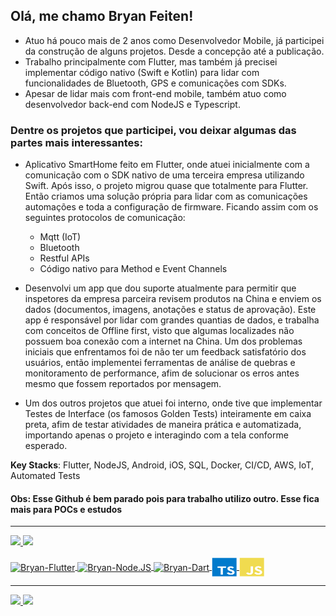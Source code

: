 ## Olá, me chamo Bryan Feiten!

- Atuo há pouco mais de 2 anos como Desenvolvedor Mobile, já participei da construção de alguns projetos. Desde a concepção até a publicação.
- Trabalho principalmente com Flutter, mas também já precisei implementar código nativo (Swift e Kotlin) para lidar com funcionalidades de Bluetooth, GPS e comunicações com SDKs.
- Apesar de lidar mais com front-end mobile, também atuo como desenvolvedor back-end com NodeJS e Typescript.

### Dentre os projetos que participei, vou deixar algumas das partes mais interessantes:
- Aplicativo SmartHome feito em Flutter, onde atuei inicialmente com a comunicação com o SDK nativo de uma terceira empresa utilizando Swift. Após isso, o projeto migrou quase que totalmente para Flutter. Então criamos uma solução própria para lidar com as comunicações automações e toda a configuração de firmware. Ficando assim com os seguintes protocolos de comunicação:
  - Mqtt (IoT)
  - Bluetooth
  - Restful APIs
  - Código nativo para Method e Event Channels

- Desenvolvi um app que dou suporte atualmente para permitir que inspetores da empresa parceira revisem produtos na China e enviem os dados (documentos, imagens, anotações e status de aprovação). Este app é responsável por lidar com grandes quantias de dados, e trabalha com conceitos de Offline first, visto que algumas localizades não possuem boa conexão com a internet na China. Um dos problemas iniciais que enfrentamos foi de não ter um feedback satisfatório dos usuários, então implementei ferramentas de análise de quebras e monitoramento de performance, afim de solucionar os erros antes mesmo que fossem reportados por mensagem.
- Um dos outros projetos que atuei foi interno, onde tive que implementar Testes de Interface (os famosos Golden Tests) inteiramente em caixa preta, afim de testar atividades de maneira prática e automatizada, importando apenas o projeto e interagindo com a tela conforme esperado.

**Key Stacks**: Flutter, NodeJS, Android, iOS, SQL, Docker, CI/CD, AWS, IoT, Automated Tests 

#### Obs: Esse Github é bem parado pois para trabalho utilizo outro. Esse fica mais para POCs e estudos

---

<div>
  <a href="https://beacons.ai/bryanfeiten">
    <img height="180em"
      src="https://github-readme-stats.vercel.app/api?username=bryanfeiten&show_icons=true&theme=github_dark&include_all_commits=true&count_private=true" />
    <img height="180em"
      src="https://github-readme-stats.vercel.app/api/top-langs/?username=bryanfeiten&layout=compact&langs_count=16&theme=github_dark" />
</div>

<div style="display: inline_block"><br>
  <img align="center" alt="Bryan-Flutter" height="30" width="40" src="https://cdn.jsdelivr.net/gh/devicons/devicon/icons/flutter/flutter-original.svg">
  <img align="center" alt="Bryan-Node.JS" height="30" width="40" src="https://cdn.jsdelivr.net/gh/devicons/devicon/icons/nodejs/nodejs-original.svg">
  <img align="center" alt="Bryan-Dart" height="30" width="40" src="https://cdn.jsdelivr.net/gh/devicons/devicon/icons/dart/dart-original.svg">
  <img align="center" alt="Bryan-Ts" height="30" width="40" src="https://raw.githubusercontent.com/devicons/devicon/master/icons/typescript/typescript-plain.svg">
  <img align="center" alt="Bryan-Js" height="30" width="40" src="https://raw.githubusercontent.com/devicons/devicon/master/icons/javascript/javascript-plain.svg">
</div>

---

<div>
  <a href="mailto:bryan.felipe.feiten@gmail.com">
    <img src="https://img.shields.io/badge/Gmail-D14836?style=for-the-badge&logo=gmail&logoColor=white" target="_blank">
  </a>
  <a href="https://www.linkedin.com/in/BryanFeiten" target="_blank">
    <img src="https://img.shields.io/badge/-LinkedIn-%230077B5?style=for-the-badge&logo=linkedin&logoColor=white" target="_blank">
  </a>
</div>
